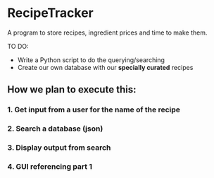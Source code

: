 # RecipeTracker
A program to store recipes, ingredient prices and time to make them.

TO DO:
- Write a Python script to do the querying/searching
- Create our own database with our **specially curated** recipes

## How we plan to execute this:
### 1. Get input from a user for the name of the recipe
### 2. Search a database (json)
### 3. Display output from search
### 4. GUI referencing part 1
